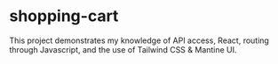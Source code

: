 # shopping-cart
This project demonstrates my knowledge of API access, React, routing through Javascript, and the use of Tailwind CSS &amp; Mantine UI.
